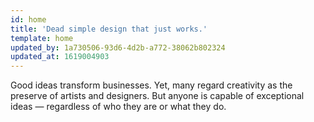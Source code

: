 ```yaml
---
id: home
title: 'Dead simple design that just works.'
template: home
updated_by: 1a730506-93d6-4d2b-a772-38062b802324
updated_at: 1619004903
---
```

Good ideas transform businesses. Yet, many regard creativity as the preserve of artists and designers. But anyone is capable of exceptional ideas — regardless of who they are or what they do.